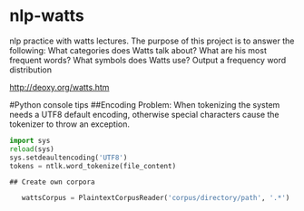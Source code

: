 # nlp-watts
nlp practice with watts lectures.  The purpose of this project is to answer the following:
What categories does Watts talk about?
What are his most frequent words?
What symbols does Watts use?
Output a frequency word distribution


http://deoxy.org/watts.htm

#Python console tips
    ##Encoding Problem: 
        When tokenizing the system needs a UTF8 default encoding, otherwise special characters cause the tokenizer to throw an exception.
```python
import sys
reload(sys)
sys.setdeaultencoding('UTF8')
tokens = ntlk.word_tokenize(file_content)
 ```
        
    ## Create own corpora
 ```python
    wattsCorpus = PlaintextCorpusReader('corpus/directory/path', '.*')
 ```